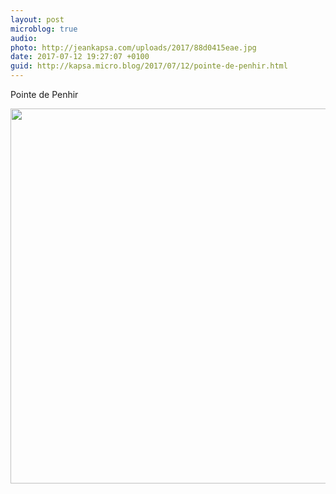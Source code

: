 ```yaml
---
layout: post
microblog: true
audio: 
photo: http://jeankapsa.com/uploads/2017/88d0415eae.jpg
date: 2017-07-12 19:27:07 +0100
guid: http://kapsa.micro.blog/2017/07/12/pointe-de-penhir.html
---
```

Pointe de Penhir

<img src="http://jeankapsa.com/uploads/2017/88d0415eae.jpg" width="600" height="600" style="height: auto" />
